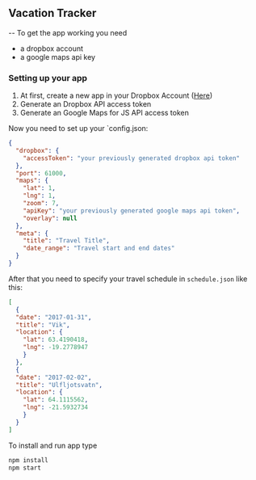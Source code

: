 ## Vacation Tracker
--
To get the app working you need
- a dropbox account
- a google maps api key

### Setting up your app
1. At first, create a new app in your Dropbox Account ([Here](https://www.dropbox.com/developers/apps/create))
1. Generate an Dropbox API access token
1. Generate an Google Maps for JS API access token

Now you need to set up your `config.json:

```json
{
  "dropbox": {
    "accessToken": "your previously generated dropbox api token"
  },
  "port": 61000,
  "maps": {
    "lat": 1,
    "lng": 1,
    "zoom": 7,
    "apiKey": "your previously generated google maps api token",
    "overlay": null
  },
  "meta": {
    "title": "Travel Title",
    "date_range": "Travel start and end dates"
  }
}
```

After that you need to specify your travel schedule in `schedule.json` like this:


```json
[
  {
  "date": "2017-01-31",
  "title": "Vik",
  "location": {
    "lat": 63.4190418,
    "lng": -19.2778947
    }
  },
  {
  "date": "2017-02-02",
  "title": "Ulfljotsvatn",
  "location": {
    "lat": 64.1115562,
    "lng": -21.5932734
    }
  }
]
```

To install and run app type
```bash
npm install
npm start
```


